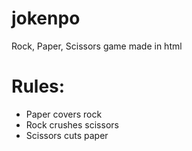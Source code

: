 # jokenpo

Rock, Paper, Scissors game made in html

# Rules:

  - Paper covers rock
  - Rock crushes scissors
  - Scissors cuts paper
